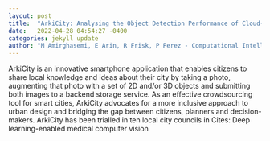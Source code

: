 ```yaml
---
layout: post
title:  "ArkiCity: Analysing the Object Detection Performance of Cloud-Based Image Processing Services Using Crowdsourced Data"
date:   2022-04-28 04:54:27 -0400
categories: jekyll update
author: "M Amirghasemi, E Arin, R Frisk, P Perez - Computational Intelligence Techniques for , 2022"
---
```

ArkiCity is an innovative smartphone application that enables citizens to share local knowledge and ideas about their city by taking a photo, augmenting that photo with a set of 2D and/or 3D objects and submitting both images to a backend storage service. As an effective crowdsourcing tool for smart cities, ArkiCity advocates for a more inclusive approach to urban design and bridging the gap between citizens, planners and decision-makers. ArkiCity has been trialled in ten local city councils in Cites: Deep learning-enabled medical computer vision